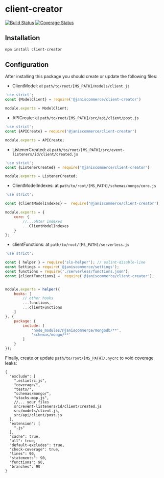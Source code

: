 # client-creator

[![Build Status](https://travis-ci.org/janis-commerce/client-creator.svg?branch=master)](https://travis-ci.org/janis-commerce/client-creator)
[![Coverage Status](https://coveralls.io/repos/github/janis-commerce/client-creator/badge.svg?branch=master)](https://coveralls.io/github/janis-commerce/client-creator?branch=master)



## Installation
```sh
npm install client-creator
```
## Configuration

After installing this package you should create or update the following files:

- ClientModel: at `path/to/root/[MS_PATH]/models/client.js`

```js
'use strict';
const {ModelClient} = require('@janiscommerce/client-creator')

module.exports = ModelClient;

```

- APICreate: at `path/to/root/[MS_PATH]/src/api/client/post.js`

```js
'use strict';
const {APICreate} = require('@janiscommerce/client-creator')

module.exports = APICreate;
```
- ListenerCreated: at `path/to/root/[MS_PATH]/src/event-listeners/id/client/created.js`

```js
'use strict';
const {ListenerCreated} = require('@janiscommerce/client-creator')

module.exports = ListenerCreated;
```

- ClientModelIndexes: at `path/to/root/[MS_PATH]/schemas/mongo/core.js`

```js
'use strict';

const {ClientModelIndexes} =  require('@janiscommerce/client-creator');

module.exports = {
	core: {
        //...ohter indexes
		...ClientModelIndexes
	}
};

```
- clientFunctions: at `path/to/root/[MS_PATH]/serverless.js`

```js
'use strict';

const { helper } = require('sls-helper'); // eslint-disable-line
const Settings = require('@janiscommerce/settings');
const functions = require('./serverless/functions.json');
const {clientFunctions} =  require('@janiscommerce/client-creator');


module.exports = helper({
	hooks: [
		// other hooks
        ...functions,
        ...clientFunctions
	]
}, {
	package: {
		include: [
			'node_modules/@janiscommerce/mongodb/**',
			'schemas/mongo/**'
		]
	}
});


```

Finally, create or update `path/to/root/[MS_PATH]/.nycrc` to void coverage leaks:
```
{
  "exclude": [
    ".eslintrc.js",
    "coverage/",
    "tests/",
    "schemas/mongo/",
    "stacks-map.js",
    //... your files
    src/event-listeners/id/client/created.js
    src/models/client.js,
    src/api/client/post.js
  ],
  "extension": [
    ".js"
  ],
  "cache": true,
  "all": true,
  "default-excludes": true,
  "check-coverage": true,
  "lines": 90,
  "statements": 90,
  "functions": 90,
  "branches": 90
}
```